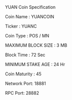 YUAN Coin Specification

Coin Name : YUANCOIN

Ticker : YUANC

Coin Type : POS / MN

MAXIMUM BLOCK SIZE : 3 MB

Block Time : 72 Sec

MINIMUM STAKE AGE : 24 Hr

Coin Maturity : 45

Network Port: 18881

RPC Port: 28882
